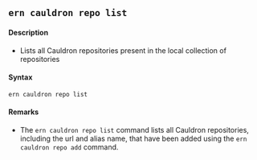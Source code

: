 ## `ern cauldron repo list`
#### Description
* Lists all Cauldron repositories present in the local collection of repositories   

#### Syntax
`ern cauldron repo list`


#### Remarks
* The `ern cauldron repo list` command lists all Cauldron repositories, including the url and alias name, that have been added using the `ern cauldron repo add` command.
